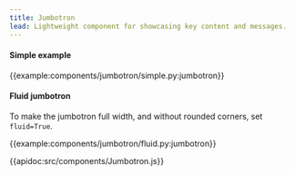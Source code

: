 ```yaml
---
title: Jumbotron
lead: Lightweight component for showcasing key content and messages.
---
```


#### Simple example

{{example:components/jumbotron/simple.py:jumbotron}}

#### Fluid jumbotron

To make the jumbotron full width, and without rounded corners, set `fluid=True`.

{{example:components/jumbotron/fluid.py:jumbotron}}

{{apidoc:src/components/Jumbotron.js}}
